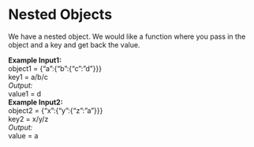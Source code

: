 # Nested Objects
We have a nested object. We would like a function where you pass in the object and a key and get back the value.

**Example Input1:**  
  object1 = {“a”:{“b”:{“c”:”d”}}}  
  key1 = a/b/c  
*Output:*  
  value1 = d  
**Example Input2:**  
  object2 = {“x”:{“y”:{“z”:”a”}}}  
  key2 = x/y/z  
*Output:*  
  value = a  

